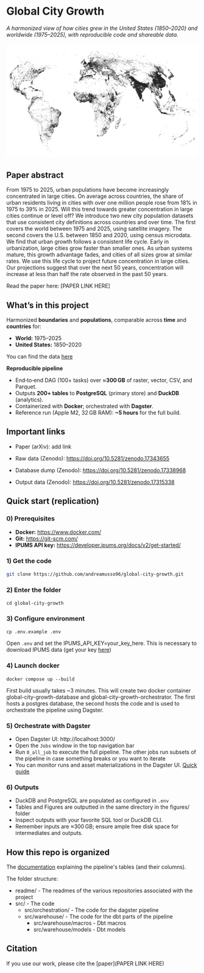 # Global City Growth

_A harmonized view of how cities grew in the United States (1850–2020) and worldwide (1975–2025), with reproducible code and shareable data._

![Cluster growth computation](readme/world_map_cities.png)

## Paper abstract

From 1975 to 2025, urban populations have become increasingly concentrated in large cities. On average across countries, the share of urban residents living in cities with over one million people rose from 18\% in 1975 to 39\% in 2025. Will this trend towards greater concentration in large cities continue or level off? We introduce two new city population datasets that use consistent city definitions across countries and over time. The first covers the world between 1975 and 2025, using satellite imagery. The second covers the U.S. between 1850 and 2020, using census microdata. We find that urban growth follows a consistent life cycle. Early in urbanization, large cities grow faster than smaller ones. As urban systems mature, this growth advantage fades, and cities of all sizes grow at similar rates. We use this life cycle to project future concentration in large cities. Our projections suggest that over the next 50 years, concentration will increase at less than half the rate observed in the past 50 years. 

Read the paper here: [PAPER LINK HERE]

## What’s in this project

Harmonized **boundaries** and **populations**, comparable across **time** and **countries** for:
  - **World:** 1975–2025  
  - **United States:** 1850–2020  

You can find the data [here](https://doi.org/10.5281/zenodo.17315338)

**Reproducible pipeline**
  - End‑to‑end DAG (100+ tasks) over ≈**300 GB** of raster, vector, CSV, and Parquet.
  - Outputs **200+ tables** to **PostgreSQL** (primary store) and **DuckDB** (analytics).
  - Containerized with **Docker**; orchestrated with **Dagster**.
  - Reference run (Apple M2, 32 GB RAM): **~5 hours** for the full build.

## Important links

- Paper (arXiv): add link

- Raw data (Zenodo): https://doi.org/10.5281/zenodo.17343655

- Database dump (Zenodo): https://doi.org/10.5281/zenodo.17338968

- Output data (Zenodo): https://doi.org/10.5281/zenodo.17315338

## Quick start (replication)

### 0) Prerequisites
- **Docker:** https://www.docker.com/  
- **Git:** https://git-scm.com/  
- **IPUMS API key:** https://developer.ipums.org/docs/v2/get-started/

### 1) Get the code
```bash
git clone https://github.com/andreamusso96/global-city-growth.git
```
### 2) Enter the folder
```
cd global-city-growth
```

### 3) Configure environment
```
cp .env.example .env
```
Open `.env` and set the IPUMS_API_KEY=your_key_here. This is necessary to download IPUMS data (get your key [here](https://developer.ipums.org/docs/v2/get-started/))


### 4) Launch docker
```
docker compose up --build
```
First build usually takes ~3 minutes. 
This will create two docker container global-city-growth-database and global-city-growth-orchestrator. 
The first hosts a postgres database, the second hosts the code and is used to orchestrate the pipeline using Dagster. 

### 5) Orchestrate with Dagster

- Open Dagster UI: http://localhost:3000/
- Open the `Jobs` window in the top navigation bar 
- Run `0_all_job` to execute the full pipeline. The other jobs run subsets of the pipeline in case something breaks or you want to iterate
- You can monitor runs and asset materializations in the Dagster UI. [Quick guide](https://docs.dagster.io/guides/operate/webserver)

### 6) Outputs

- DuckDB and PostgreSQL are populated as configured in `.env`
- Tables and Figures are outputted in the same directory in the figures/ folder
- Inspect outputs with your favorite SQL tool or DuckDB CLI.
- Remember inputs are ≈300 GB; ensure ample free disk space for intermediates and outputs.

## How this repo is organized

The [documentation](https://github.com/andreamusso96/global-city-growth) explaining the pipeline's tables (and their columns). 

The folder structure:

- readme/ - The readmes of the various repositories associated with the project
- src/ - The code
    - src/orchestration/ - The code for the dagster pipeline
    - src/warehouse/ - The code for the dbt parts of the pipeline
        - src/warehouse/macros - Dbt macros
        - src/warehouse/models - Dbt models

## Citation
If you use our work, please cite the [paper](PAPER LINK HERE)